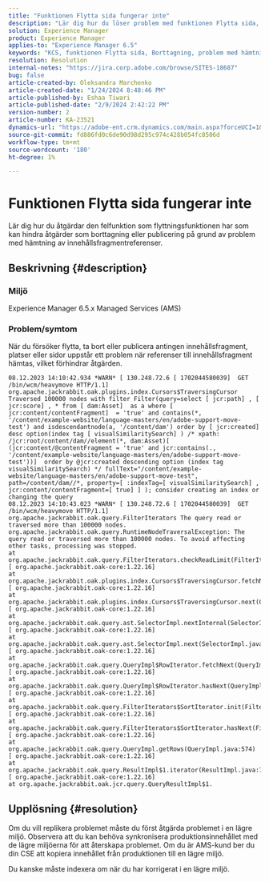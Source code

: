 ```yaml
---
title: "Funktionen Flytta sida fungerar inte"
description: "Lär dig hur du löser problem med funktionen Flytta sida, vilket kan orsaka fel vid borttagning eller publicering på grund av problem med hämtning av referenser till innehållsfragment."
solution: Experience Manager
product: Experience Manager
applies-to: "Experience Manager 6.5"
keywords: "KCS, funktionen Flytta sida, Borttagning, problem med hämtning av referenser, AMS-kund, CSE-assistans, Indexera om, Innehållsfragment, Publicering"
resolution: Resolution
internal-notes: "https://jira.corp.adobe.com/browse/SITES-18687"
bug: false
article-created-by: Oleksandra Marchenko
article-created-date: "1/24/2024 8:48:46 PM"
article-published-by: Eshaa Tiwari
article-published-date: "2/9/2024 2:42:22 PM"
version-number: 2
article-number: KA-23521
dynamics-url: "https://adobe-ent.crm.dynamics.com/main.aspx?forceUCI=1&pagetype=entityrecord&etn=knowledgearticle&id=d38fa0f5-f9ba-ee11-a569-6045bd0061cb"
source-git-commit: fd886fd0c6de90d98d295c974c428b054fc8506d
workflow-type: tm+mt
source-wordcount: '180'
ht-degree: 1%

---
```


# Funktionen Flytta sida fungerar inte


Lär dig hur du åtgärdar den felfunktion som flyttningsfunktionen har som kan hindra åtgärder som borttagning eller publicering på grund av problem med hämtning av innehållsfragmentreferenser.

## Beskrivning {#description}


### Miljö

Experience Manager 6.5.x Managed Services (AMS)

### Problem/symtom

När du försöker flytta, ta bort eller publicera antingen innehållsfragment, platser eller sidor uppstår ett problem när referenser till innehållsfragment hämtas, vilket förhindrar åtgärden.


```
08.12.2023 14:10:42.934 *WARN* [ 130.248.72.6 [ 1702044580039]  GET /bin/wcm/heavymove HTTP/1.1]  org.apache.jackrabbit.oak.plugins.index.Cursors$TraversingCursor Traversed 100000 nodes with filter Filter(query=select [ jcr:path] , [ jcr:score] , * from [ dam:Asset]  as a where [ jcr:content/contentFragment]  = 'true' and contains(*, '/content/example-website/language-masters/en/adobe-support-move-test') and isdescendantnode(a, '/content/dam') order by [ jcr:created]  desc option(index tag [ visualSimilaritySearch] ) /* xpath: /jcr:root/content/dam//element(*, dam:Asset)[ (jcr:content/@contentFragment = 'true' and jcr:contains(., '/content/example-website/language-masters/en/adobe-support-move-test'))]  order by @jcr:created descending option (index tag visualSimilaritySearch) */ fullText="/content/example-website/language-masters/en/adobe-support-move-test", path=/content/dam//*, property=[ :indexTag=[ visualSimilaritySearch] , jcr:content/contentFragment=[ true] ] ); consider creating an index or changing the query
08.12.2023 14:10:43.023 *WARN* [ 130.248.72.6 [ 1702044580039]  GET /bin/wcm/heavymove HTTP/1.1]  org.apache.jackrabbit.oak.query.FilterIterators The query read or traversed more than 100000 nodes.
org.apache.jackrabbit.oak.query.RuntimeNodeTraversalException: The query read or traversed more than 100000 nodes. To avoid affecting other tasks, processing was stopped.
at org.apache.jackrabbit.oak.query.FilterIterators.checkReadLimit(FilterIterators.java:70) [ org.apache.jackrabbit.oak-core:1.22.16] 
at org.apache.jackrabbit.oak.plugins.index.Cursors$TraversingCursor.fetchNext(Cursors.java:341) [ org.apache.jackrabbit.oak-core:1.22.16] 
at org.apache.jackrabbit.oak.plugins.index.Cursors$TraversingCursor.next(Cursors.java:320) [ org.apache.jackrabbit.oak-core:1.22.16] 
at org.apache.jackrabbit.oak.query.ast.SelectorImpl.nextInternal(SelectorImpl.java:520) [ org.apache.jackrabbit.oak-core:1.22.16] 
at org.apache.jackrabbit.oak.query.ast.SelectorImpl.next(SelectorImpl.java:508) [ org.apache.jackrabbit.oak-core:1.22.16] 
at org.apache.jackrabbit.oak.query.QueryImpl$RowIterator.fetchNext(QueryImpl.java:876) [ org.apache.jackrabbit.oak-core:1.22.16] 
at org.apache.jackrabbit.oak.query.QueryImpl$RowIterator.hasNext(QueryImpl.java:903) [ org.apache.jackrabbit.oak-core:1.22.16] 
at org.apache.jackrabbit.oak.query.FilterIterators$SortIterator.init(FilterIterators.java:207) [ org.apache.jackrabbit.oak-core:1.22.16] 
at org.apache.jackrabbit.oak.query.FilterIterators$SortIterator.hasNext(FilterIterators.java:241) [ org.apache.jackrabbit.oak-core:1.22.16] 
at org.apache.jackrabbit.oak.query.QueryImpl.getRows(QueryImpl.java:574) [ org.apache.jackrabbit.oak-core:1.22.16] 
at org.apache.jackrabbit.oak.query.ResultImpl$1.iterator(ResultImpl.java:72) [ org.apache.jackrabbit.oak-core:1.22.16] 
at org.apache.jackrabbit.oak.jcr.query.QueryResultImpl$1.
```



## Upplösning {#resolution}


Om du vill replikera problemet måste du först åtgärda problemet i en lägre miljö. Observera att du kan behöva synkronisera produktionsinnehållet med de lägre miljöerna för att återskapa problemet. Om du är AMS-kund ber du din CSE att kopiera innehållet från produktionen till en lägre miljö.

Du kanske måste indexera om när du har korrigerat i en lägre miljö.

